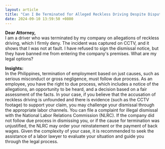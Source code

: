 ```yaml
---
layout: article
title: "Can I Be Terminated for Alleged Reckless Driving Despite Disputing the Claim?"
date: 2024-09-10 13:59:50 +0800
---
```


<p><strong>Dear Attorney,</strong><br>I am a driver who was terminated by my company on allegations of reckless driving, which I firmly deny. The incident was captured on CCTV, and it shows that I was not at fault. I have refused to sign the dismissal notice, but they have banned me from entering the company's premises. What are my legal options?</p><p><strong>Insights:</strong><br>In the Philippines, termination of employment based on just causes, such as serious misconduct or gross negligence, must follow due process. As an employee, you have the right to due process, which includes a notice of the allegations, an opportunity to be heard, and a decision based on a fair assessment of the facts. In your case, if you believe that the accusation of reckless driving is unfounded and there is evidence (such as the CCTV footage) to support your claim, you may challenge your dismissal through the appropriate labor channels. You can file a complaint for illegal dismissal with the National Labor Relations Commission (NLRC). If the company did not follow due process in dismissing you, or if the cause for termination was unjustified, the NLRC may order your reinstatement or the payment of back wages. Given the complexity of your case, it is recommended to seek the assistance of a labor lawyer to evaluate your situation and guide you through the legal process.</p>
